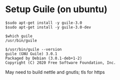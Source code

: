 # Setup Guile (on ubuntu)

```
$sudo apt-get install -y guile-3.0
$sudo apt-get install -y guile-3.0-dev

$which guile
/usr/bin/guile
```

```
$/usr/bin/guile --version
guile (GNU Guile) 3.0.1
Packaged by Debian (3.0.1-deb+1-2)
Copyright (C) 2020 Free Software Foundation, Inc.
```

May need to build nettle and gnutls; tls for https
